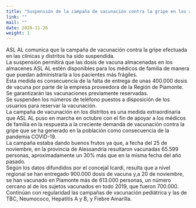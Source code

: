 ```yaml
---
title: "Suspensión de la campaña de vacunación contra la gripe en los ambulatorios de ASL AL"
link: ""
mail: ""
date: 2020-11-26
weight: 1
---
```


ASL AL comunica que la campaña de vacunación contra la gripe efectuada en las clínicas y distritos ha sido suspendida.  
La suspensión permitirá que las dosis de vacuna almacenadas en los almacenes ASL AL estén disponibles para los médicos de familia de manera que puedan administrarla a los pacientes más frágiles.  
Esta medida es consecuencia de la falta de entrega de unas 400.000 dosis de vacuna por parte de la empresa proveedora de la Región de Piamonte. Se garantizarán las vacunaciones previamente reservadas.  
Se suspenden los números de teléfono puestos a disposición de los usuarios para reservar la vacunación.  
La campaña de vacunación en los distritos es una medida extraordinaria que ASL AL puso en marcha en octubre con el fin de apoyar a los médicos de familia en la respuesta a la creciente demanda de vacunación contra la gripe que se ha generado en la población como consecuencia de la pandemia COVID-19.  
La campaña estaba dando buenos frutos ya que, a fecha del 25 de noviembre, en la provincia de Alessandria resultaron vacunadas 65.599 personas, aproximadamente un 30% más que en la misma fecha del año pasado.  
Según los datos difundidos por el concejal Icardi, resulta que a nivel regional se han entregado 900.000 dosis de vacuna y,a 20 de noviembre, se han vacunado en Piamonte más de 613.000 personas, un número cercano al de los sujetos vacunados en todo 2019, que fueron 700.000.  
Continúan con regularidad las campañas de vacunación pediátrica y las de TBC, Neumococo, Hepatitis A y B, y Fiebre Amarilla.
